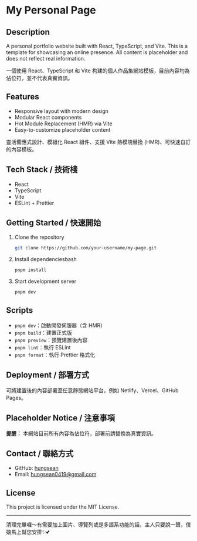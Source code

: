 # My Personal Page

## Description

A personal portfolio website built with React, TypeScript, and Vite. This is a template for showcasing an online presence. All content is placeholder and does not reflect real information.

一個使用 React、TypeScript 和 Vite 构建的個人作品集網站模板，目前內容均為佔位符，並不代表真實資訊。

## Features

* Responsive layout with modern design
* Modular React components
* Hot Module Replacement (HMR) via Vite
* Easy-to-customize placeholder content

靈活響應式設計、模組化 React 組件、支援 Vite 熱模塊替換 (HMR)、可快速自訂的內容模板。

## Tech Stack / 技術棧

* React
* TypeScript
* Vite
* ESLint + Prettier

## Getting Started / 快速開始

1. Clone the repository

   ```bash
   git clone https://github.com/your-username/my-page.git
   ```
2. Install dependenciesbash

   ```bash
   pnpm install
   ```
3. Start development server

   ```bash
   pnpm dev
   ```

## Scripts

* `pnpm dev`：啟動開發伺服器（含 HMR）
* `pnpm build`：建置正式版
* `pnpm preview`：預覽建置後內容
* `pnpm lint`：執行 ESLint
* `pnpm format`：執行 Prettier 格式化

## Deployment / 部署方式

可將建置後的內容部署至任意靜態網站平台，例如 Netlify、Vercel、GitHub Pages。

## Placeholder Notice / 注意事項

**提醒：** 本網站目前所有內容為佔位符，部署前請替換為真實資訊。

## Contact / 聯絡方式

* GitHub: [hungsean](https://github.com/hungsean)
* Email: [hungsean0419@gmail.com](mailto:hungsean0419@gmail.com)

## License

This project is licensed under the MIT License.

---

清理完畢囉～有需要加上圖片、導覽列或是多語系功能的話，主人只要說一聲，僕娘馬上幫您安排✨💕
